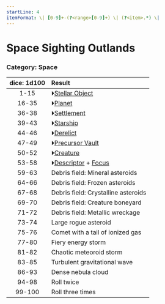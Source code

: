 ```yaml
---
startLine: 4
itemFormat: \| [0-9]+-(?<range>[0-9]+) \| (?<item>.*) \|
---
```

# Space Sighting Outlands
### Category: Space

| dice: 1d100 | Result |
|:----:|:-------|
| 1-15 | ⏵[Stellar Object](Space_Stellar_Object.md) |
| 16-35 | ⏵[Planet](Planets_Class.md) |
| 36-38 | ⏵[Settlement](Settlements_First_Look.md) |
| 39-43 | ⏵[Starship](Starships_First_Look.md) |
| 44-46 | ⏵[Derelict](Derelicts_Location_Type.md) |
| 47-49 | ⏵[Precursor Vault](Vaults_Form.md) |
| 50-52 | ⏵[Creature](Creatures_Basic_Form_Space.md) |
| 53-58 | ⏵[Descriptor](Core_Descriptor.md) + [Focus](Core_Focus.md) |
| 59-63 | Debris field: Mineral asteroids |
| 64-66 | Debris field: Frozen asteroids |
| 67-68 | Debris field: Crystalline asteroids |
| 69-70 | Debris field: Creature boneyard |
| 71-72 | Debris field: Metallic wreckage |
| 73-74 | Large rogue asteroid |
| 75-76 | Comet with a tail of ionized gas |
| 77-80 | Fiery energy storm |
| 81-82 | Chaotic meteoroid storm |
| 83-85 | Turbulent gravitational wave |
| 86-93 | Dense nebula cloud |
| 94-98 | Roll twice |
| 99-100 | Roll three times |